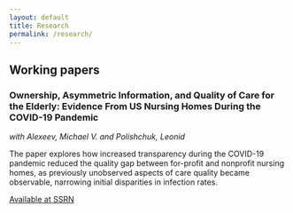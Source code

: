 ```yaml
---
layout: default
title: Research
permalink: /research/
---
```


Working papers
---

### Ownership, Asymmetric Information, and Quality of Care for the Elderly: Evidence From US Nursing Homes During the COVID-19 Pandemic
_with Alexeev, Michael V. and Polishchuk, Leonid_

The paper explores how increased transparency during the COVID-19 pandemic reduced the quality gap between for-profit and nonprofit nursing homes, as previously unobserved aspects of care quality became observable, narrowing initial disparities in infection rates.

[Available at SSRN](https://ssrn.com/abstract=4906864)

